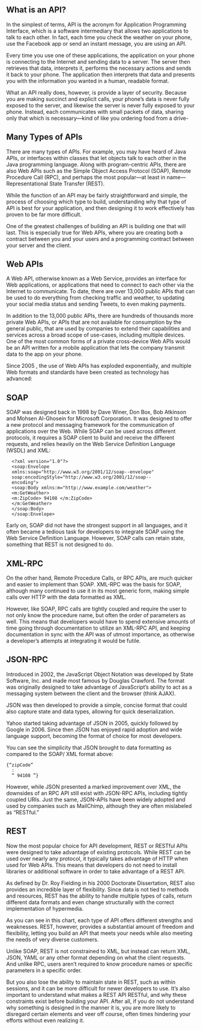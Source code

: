 ## What is an API?

In the simplest of terms, API is the acronym for Application Programming
Interface, which is a software intermediary that allows two applications to
talk to each other. In fact, each time you check the weather on your phone,
use the Facebook app or send an instant message, you are using an API.

Every time you use one of these applications, the application on your phone
is connecting to the Internet and sending data to a server. The server then
retrieves that data, interprets it, performs the necessary actions and sends
it back to your phone. The application then interprets that data and
presents you with the information you wanted in a human, readable format.

What an API really does, however, is provide a layer of security. Because
you are making succinct and explicit calls, your phone’s data is never fully
exposed to the server, and likewise the server is never fully exposed to your
phone. Instead, each communicates with small packets of data, sharing
only that which is necessary—kind of like you ordering food from a drive-




## Many Types of APIs

There are many types of APIs. For example, you may have heard of Java
APIs, or interfaces within classes that let objects talk to each other in the
Java programming language. Along with program-centric APIs, there are
also Web APIs such as the Simple Object Access Protocol (SOAP), Remote
Procedure Call (RPC), and perhaps the most popular—at least in name—
Representational State Transfer (REST).

While the function of an API may be fairly straightforward and simple, the
process of choosing which type to build, understanding why that type of
API is best for your application, and then designing it to work effectively has
proven to be far more difficult.

One of the greatest challenges of building an API is building one that will
last. This is especially true for Web APIs, where you are creating both a
contract between you and your users and a programming contract between
your server and the client.



## Web APIs

A Web API, otherwise known as a Web Service, provides an interface for
Web applications, or applications that need to connect to each other via the
Internet to communicate. To date, there are over 13,000 public APIs that
can be used to do everything from checking traffic and weather, to
updating your social media status and sending Tweets, to even making
payments.

In addition to the 13,000 public APIs, there are hundreds of thousands
more private Web APIs, or APIs that are not available for consumption by
the general public, that are used by companies to extend their capabilities
and services across a broad scope of use-cases, including multiple devices.
One of the most common forms of a private cross-device Web APIs would
be an API written for a mobile application that lets the company transmit
data to the app on your phone.

Since 2005 , the use of Web APIs has exploded exponentially, and multiple
Web formats and standards have been created as technology has
advanced:


## SOAP
  SOAP was designed back in 1998 by Dave Winer, Don Box, Bob Atkinson
  and Mohsen Al-Ghosein for Microsoft Corporation. It was designed to offer
  a new protocol and messaging framework for the communication of
  applications over the Web. While SOAP can be used across different
  protocols, it requires a SOAP client to build and receive the different
  requests, and relies heavily on the Web Service Definition Language (WSDL)
  and XML:
  
```
  <?xml version="1.0"?>
  <soap:Envelope
  xmlns:soap="http://www.w3.org/2001/12/soap-­‐envelope"
  soap:encodingStyle="http://www.w3.org/2001/12/soap-­‐
  encoding">
  <soap:Body xmlns:m="http://www.example.com/weather">
  <m:GetWeather>
  <m:ZipCode> 94108 </m:ZipCode>
  </m:GetWeather>
  </soap:Body>
  </soap:Envelope>
```

Early on, SOAP did not have the strongest support in all languages, and it
often became a tedious task for developers to integrate SOAP using the
Web Service Definition Language. However, SOAP calls can retain state,
something that REST is not designed to do.

## XML-RPC
On the other hand, Remote Procedure Calls, or RPC APIs, are much
quicker and easier to implement than SOAP. XML-RPC was the basis for
SOAP, although many continued to use it in its most generic form, making
simple calls over HTTP with the data formatted as XML.

However, like SOAP, RPC calls are tightly coupled and require the user to
not only know the procedure name, but often the order of parameters as
well. This means that developers would have to spend extensive amounts
of time going through documentation to utilize an XML-RPC API, and
keeping documentation in sync with the API was of utmost importance, as
otherwise a developer’s attempts at integrating it would be futile.

## JSON-RPC
Introduced in 2002, the JavaScript Object Notation was developed by State
Software, Inc. and made most famous by Douglas Crawford. The format
was originally designed to take advantage of JavaScript’s ability to act as a
messaging system between the client and the browser (think AJAX).

JSON was then developed to provide a simple, concise format that could
also capture state and data types, allowing for quick deserialization.

Yahoo started taking advantage of JSON in 2005, quickly followed by
Google in 2006. Since then JSON has enjoyed rapid adoption and wide
language support, becoming the format of choice for most developers.

You can see the simplicity that JSON brought to data formatting as
compared to the SOAP/ XML format above:

```
{“zipCode”  
  :    
  “ 94108 ”}
```

However, while JSON presented a marked improvement over XML, the
downsides of an RPC API still exist with JSON-RPC APIs, including tightly
coupled URIs. Just the same, JSON-APIs have been widely adopted and
used by companies such as MailChimp, although they are often mislabeled
as “RESTful.”

## REST
Now the most popular choice for API development, REST or RESTful APIs
were designed to take advantage of existing protocols. While REST can be
used over nearly any protocol, it typically takes advantage of HTTP when
used for Web APIs. This means that developers do not need to install
libraries or additional software in order to take advantage of a REST API.

As defined by Dr. Roy Fielding in his 2000 Doctorate Dissertation, REST
also provides an incredible layer of flexibility. Since data is not tied to
methods and resources, REST has the ability to handle multiple types of
calls, return different data formats and even change structurally with the
correct implementation of hypermedia.

As you can see in this chart, each type of API offers different strengths and
weaknesses. REST, however, provides a substantial amount of freedom
and flexibility, letting you build an API that meets your needs while also
meeting the needs of very diverse customers.

Unlike SOAP, REST is not constrained to XML, but instead can return XML,
JSON, YAML or any other format depending on what the client requests.
And unlike RPC, users aren’t required to know procedure names or specific
parameters in a specific order.

But you also lose the ability to maintain state in REST, such as within
sessions, and it can be more difficult for newer developers to use. It’s also
important to understand what makes a REST API RESTful, and why these
constraints exist before building your API. After all, if you do not understand
why something is designed in the manner it is, you are more likely to
disregard certain elements and veer off course, often times hindering your
efforts without even realizing it.

